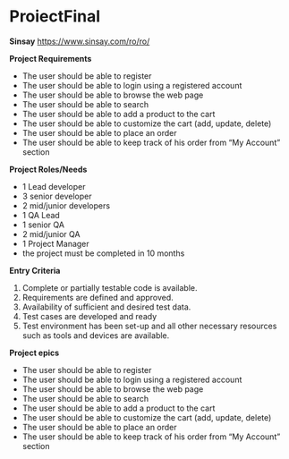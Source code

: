 # ProiectFinal

**Sinsay** https://www.sinsay.com/ro/ro/

**Project Requirements**

- The user should be able to register 
- The user should be able to login using a registered account 
- The user should be able to browse the web page 
- The user should be able to search 
- The user should be able to add a product to the cart 
- The user should be able to customize the cart (add, update, delete) 
- The user should be able to place an order 
- The user should be able to keep track of his order from “My Account” section 

**Project Roles/Needs**

- 1 Lead developer
- 3 senior developer
- 2 mid/junior developers
- 1 QA Lead
- 1 senior QA
- 2 mid/junior QA
- 1 Project Manager
- the project must be completed in 10 months

**Entry Criteria**

1. Complete or partially testable code is available.
2. Requirements are defined and approved.
3. Availability of sufficient and desired test data.
4. Test cases are developed and ready
5. Test environment has been set-up and all other necessary resources such as tools and devices are available.

**Project epics**

- The user should be able to register
- The user should be able to login using a registered account
- The user should be able to browse the web page
- The user should be able to search
- The user should be able to add a product to the cart
- The user should be able to customize the cart (add, update, delete)
- The user should be able to place an order
- The user should be able to keep track of his order from “My Account” section
